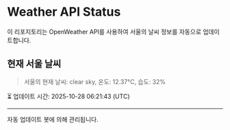 
# Weather API Status

이 리포지토리는 OpenWeather API를 사용하여 서울의 날씨 정보를 자동으로 업데이트합니다.

## 현재 서울 날씨
> 서울의 현재 날씨: clear sky, 온도: 12.37°C, 습도: 32%

⏳ 업데이트 시간: 2025-10-28 06:21:43 (UTC)

---
자동 업데이트 봇에 의해 관리됩니다.
